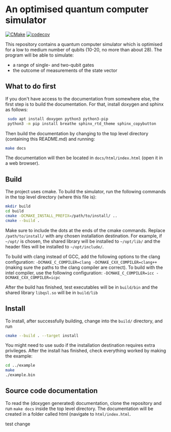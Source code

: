 # An optimised quantum computer simulator

[![CMake](https://github.com/lanamineh/qsl/actions/workflows/cmake.yml/badge.svg?branch=master)](https://github.com/lanamineh/qsl/actions/workflows/cmake.yml) [![codecov](https://codecov.io/gh/lanamineh/qsl/branch/master/graph/badge.svg?token=VYUJ0OZIEZ)](https://codecov.io/gh/lanamineh/qsl)

This repository contains a quantum computer simulator which is optimised for a low to medium number of qubits (10-20, no more than about 28). The program will be able to simulate:

- a range of single- and two-qubit gates
- the outcome of measurements of the state vector

## What to do first

If you don't have access to the documentation from somewhere else, the first step is to build the documentation. For that, install doxygen and sphinx as follows:

```bash
 sudo apt install doxygen python3 python3-pip
 python3 -m pip install breathe sphinx_rtd_theme sphinx_copybutton
```

Then build the documentation by changing to the top level directory (containing this README.md) and running:

```bash
make docs
```

The documentation will then be located in `docs/html/index.html` (open it in a web browser).

## Build

The project uses cmake. To build the simulator, run the following commands in the top level directory (where this file is):

```bash
mkdir build
cd build
cmake -DCMAKE_INSTALL_PREFIX=/path/to/install/ ..
cmake --build .
```

Make sure to include the dots at the ends of the cmake commands. Replace ``/path/to/install/`` with any chosen installation destination. For example, if ``~/opt/`` is chosen, the shared library will be installed to ``~/opt/lib/`` and the header files will be installed to ``~/opt/include/``.

To build with clang instead of GCC, add the following options to the clang configuration: ``-DCMAKE_C_COMPILER=clang -DCMAKE_CXX_COMPILER=clang++`` (making sure the paths to the clang compiler are correct). To build with the intel compiler, use the following configuration: ``-DCMAKE_C_COMPILER=icc -DCMAKE_CXX_COMPILER=icpc``

After the build has finished, test executables will be in ``build/bin`` and the shared library ``libqsl.so`` will be in ``build/lib``

## Install

To install, after successfully building, change into the ``build/`` directory, and run

```bash
cmake --build . --target install
```

You might need to use sudo if the installation destination requires extra privileges. After the install has finished, check everything worked by making the example:

```bash
cd ../example
make
./example.bin
```

## Source code documentation

To read the (doxygen generated) documentation, clone the repository and run `make docs` inside the top level directory. The documentation will be created in a folder called html (navigate to `html/index.html`.

test change
